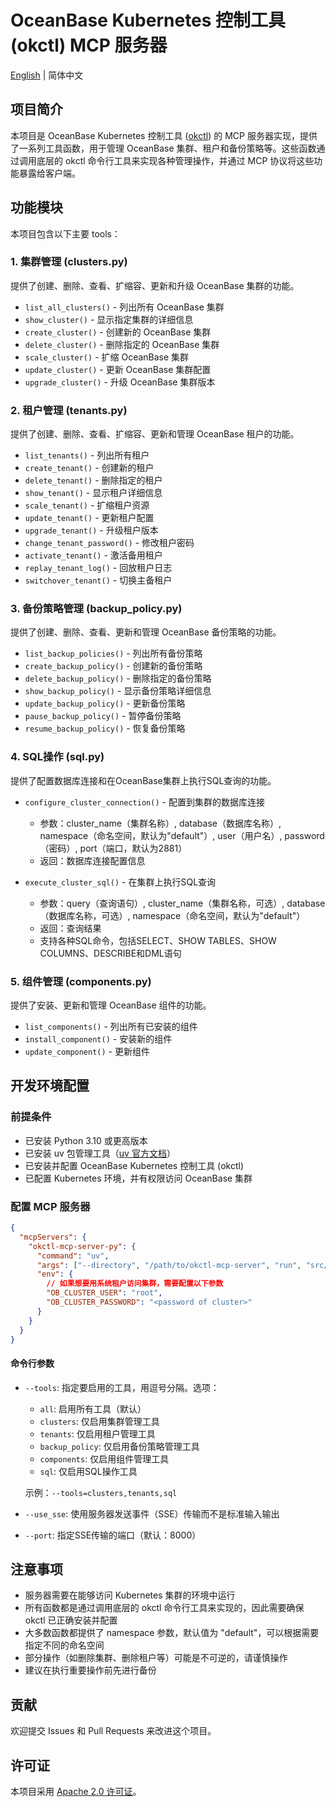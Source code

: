 # OceanBase Kubernetes 控制工具 (okctl) MCP 服务器

[English](README.md) | 简体中文

## 项目简介

本项目是 OceanBase Kubernetes 控制工具 ([okctl](https://github.com/oceanbase/ob-operator?tab=readme-ov-file#using-cli-tool-okctl)) 的 MCP 服务器实现，提供了一系列工具函数，用于管理 OceanBase 集群、租户和备份策略等。这些函数通过调用底层的 okctl 命令行工具来实现各种管理操作，并通过 MCP 协议将这些功能暴露给客户端。

## 功能模块

本项目包含以下主要 tools：

### 1. 集群管理 (clusters.py)

提供了创建、删除、查看、扩缩容、更新和升级 OceanBase 集群的功能。

- `list_all_clusters()` - 列出所有 OceanBase 集群
- `show_cluster()` - 显示指定集群的详细信息
- `create_cluster()` - 创建新的 OceanBase 集群
- `delete_cluster()` - 删除指定的 OceanBase 集群
- `scale_cluster()` - 扩缩 OceanBase 集群
- `update_cluster()` - 更新 OceanBase 集群配置
- `upgrade_cluster()` - 升级 OceanBase 集群版本

### 2. 租户管理 (tenants.py)

提供了创建、删除、查看、扩缩容、更新和管理 OceanBase 租户的功能。

- `list_tenants()` - 列出所有租户
- `create_tenant()` - 创建新的租户
- `delete_tenant()` - 删除指定的租户
- `show_tenant()` - 显示租户详细信息
- `scale_tenant()` - 扩缩租户资源
- `update_tenant()` - 更新租户配置
- `upgrade_tenant()` - 升级租户版本
- `change_tenant_password()` - 修改租户密码
- `activate_tenant()` - 激活备用租户
- `replay_tenant_log()` - 回放租户日志
- `switchover_tenant()` - 切换主备租户

### 3. 备份策略管理 (backup_policy.py)

提供了创建、删除、查看、更新和管理 OceanBase 备份策略的功能。

- `list_backup_policies()` - 列出所有备份策略
- `create_backup_policy()` - 创建新的备份策略
- `delete_backup_policy()` - 删除指定的备份策略
- `show_backup_policy()` - 显示备份策略详细信息
- `update_backup_policy()` - 更新备份策略
- `pause_backup_policy()` - 暂停备份策略
- `resume_backup_policy()` - 恢复备份策略

### 4. SQL操作 (sql.py)

提供了配置数据库连接和在OceanBase集群上执行SQL查询的功能。

- `configure_cluster_connection()` - 配置到集群的数据库连接
  - 参数：cluster_name（集群名称）, database（数据库名称）, namespace（命名空间，默认为"default"）, user（用户名）, password（密码）, port（端口，默认为2881）
  - 返回：数据库连接配置信息
  
- `execute_cluster_sql()` - 在集群上执行SQL查询
  - 参数：query（查询语句）, cluster_name（集群名称，可选）, database（数据库名称，可选）, namespace（命名空间，默认为"default"）
  - 返回：查询结果
  - 支持各种SQL命令，包括SELECT、SHOW TABLES、SHOW COLUMNS、DESCRIBE和DML语句

### 5. 组件管理 (components.py)

提供了安装、更新和管理 OceanBase 组件的功能。

- `list_components()` - 列出所有已安装的组件
- `install_component()` - 安装新的组件
- `update_component()` - 更新组件

## 开发环境配置

### 前提条件

- 已安装 Python 3.10 或更高版本
- 已安装 uv 包管理工具（[uv 官方文档](https://github.com/astral-sh/uv)）
- 已安装并配置 OceanBase Kubernetes 控制工具 (okctl)
- 已配置 Kubernetes 环境，并有权限访问 OceanBase 集群

### 配置 MCP 服务器

```json
{
  "mcpServers": {
    "okctl-mcp-server-py": {
      "command": "uv",
      "args": ["--directory", "/path/to/okctl-mcp-server", "run", "src/okctl/server.py"],
      "env": {
        // 如果想要用系统租户访问集群，需要配置以下参数
        "OB_CLUSTER_USER": "root",
        "OB_CLUSTER_PASSWORD": "<password of cluster>"
      }
    }
  }
}
```

#### 命令行参数

- `--tools`: 指定要启用的工具，用逗号分隔。选项：
  - `all`: 启用所有工具（默认）
  - `clusters`: 仅启用集群管理工具
  - `tenants`: 仅启用租户管理工具
  - `backup_policy`: 仅启用备份策略管理工具
  - `components`: 仅启用组件管理工具
  - `sql`: 仅启用SQL操作工具
  
  示例：`--tools=clusters,tenants,sql`

- `--use_sse`: 使用服务器发送事件（SSE）传输而不是标准输入输出
- `--port`: 指定SSE传输的端口（默认：8000）

## 注意事项

- 服务器需要在能够访问 Kubernetes 集群的环境中运行
- 所有函数都是通过调用底层的 okctl 命令行工具来实现的，因此需要确保 okctl 已正确安装并配置
- 大多数函数都提供了 namespace 参数，默认值为 "default"，可以根据需要指定不同的命名空间
- 部分操作（如删除集群、删除租户等）可能是不可逆的，请谨慎操作
- 建议在执行重要操作前先进行备份

## 贡献

欢迎提交 Issues 和 Pull Requests 来改进这个项目。

## 许可证

本项目采用 [Apache 2.0 许可证](LICENSE)。
